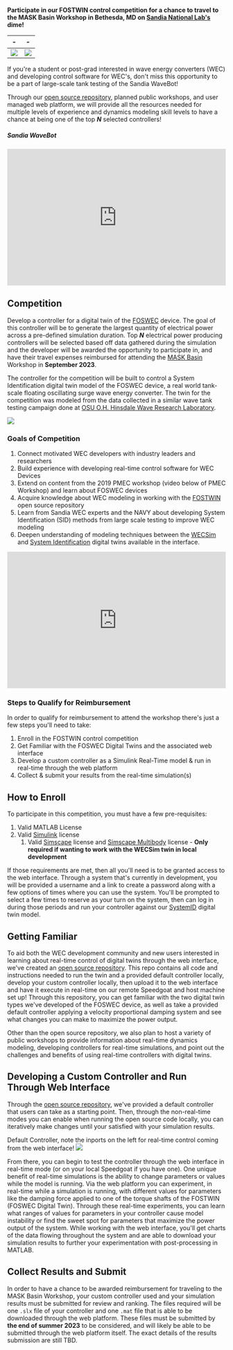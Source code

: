 <!-- ## Mask Basin Workshop & FOSTWIN Digital Twin omit in toc -->

**Participate in our FOSTWIN control competition for a chance to travel to the MASK Basin Workshop in Bethesda, MD on [Sandia National Lab's](https://energy.sandia.gov/programs/renewable-energy/water-power/) dime!**  


<!-- Make a table for aligning images -->

| - | - |
|---|---|
| ![](images/mask_basin.jpeg) | ![](images/wavebot-mask-basin.png) |


If you're a student or post-grad interested in wave energy converters (WEC) and developing control software for WEC's, don't miss this opportunity to be a part of large-scale tank testing of the Sandia WaveBot!  

Through our [open source repository](https://github.com/PMEC-OSU/FOSTWIN), planned public workshops, and user managed web platform, we will provide all the resources needed for multiple levels of experience and dynamics modeling skill levels to have a chance at being one of the top ***N*** selected controllers!


##### Sandia WaveBot <!-- omit in toc -->

<iframe width="560" height="315" src="https://www.youtube.com/embed/c4npWk_-Pjk" title="YouTube video player" style="width:100%;" frameborder="0" allow="accelerometer; autoplay; clipboard-write; encrypted-media; gyroscope; picture-in-picture" allowfullscreen></iframe>

## Competition <!-- omit in toc -->

Develop a controller for a digital twin of the [FOSWEC](https://energy.sandia.gov/foswec-testing-helps-validate-open-source-modeling-code/) device.  The goal of this controller will be to generate the largest quantity of electrical power across a pre-defined simulation duration.  Top ***N*** electrical power producing controllers will be selected based off data gathered during the simulation and the developer will be awarded the opportunity to participate in, and have their travel expenses reimbursed for attending the [MASK Basin](https://www.defense.gov/Multimedia/Photos/igphoto/2001207018/#:~:text=The%20Navy's%20Indoor%20Ocean%20%2D%2D,Carderock%20Division%2C%20located%20in%20Maryland.) Workshop in **September 2023**.


The controller for the competition will be built to control a System Identification digital twin model of the FOSWEC device, a real world tank-scale floating oscillating surge wave energy converter.  The twin for the competition was modeled from the data collected in a similar wave tank testing campaign done at [OSU O.H. Hinsdale Wave Research Laboratory](https://engineering.oregonstate.edu/facilities/wave-lab). 

![](images/FOSWEC2_HWRL.png)


### Goals of Competition <!-- omit in toc -->

1. Connect motivated WEC developers with industry leaders and researchers
2. Build experience with developing real-time control software for WEC Devices
3. Extend on content from the 2019 PMEC workshop (video below of PMEC Workshop) and learn about FOSWEC devices
4. Acquire knowledge about WEC modeling in working with the [FOSTWIN](https://github.com/PMEC-OSU/FOSTWIN) open source repository
5. Learn from Sandia WEC experts and the NAVY about developing System Identification (SID) methods from large scale testing to improve WEC modeling
6. Deepen understanding of modeling techniques between the [WECSim](https://wec-sim.github.io/WEC-Sim/master/index.html) and [System Identification](https://github.com/PMEC-OSU/FOSTWIN#system-identification-model) digital twins available in the interface.
 
<iframe width="560" height="315" src="https://www.youtube.com/embed/OUxbaEC2K6Y" title="YouTube video player" frameborder="0" allow="accelerometer; autoplay; clipboard-write; encrypted-media; gyroscope; picture-in-picture" style="width:100%;" allowfullscreen></iframe>


### Steps to Qualify for Reimbursement
In order to qualify for reimbursement to attend the workshop there's just a few steps you'll need to take:

1. Enroll in the FOSTWIN control competition
2. Get Familiar with the FOSWEC Digital Twins and the associated web interface
3. Develop a custom controller as a Simulink Real-Time model & run in real-time through the web platform
4. Collect & submit your results from the real-time simulation(s)

## How to Enroll <!-- omit in toc -->

To participate in this competition, you must have a few pre-requisites:

1. Valid MATLAB License 
2. Valid [Simulink](https://www.mathworks.com/products/simulink.html) license
   1. Valid [Simscape](https://www.mathworks.com/products/simscape.html) license and [Simscape Multibody](https://www.mathworks.com/products/simscape-multibody.html) license - **Only required if wanting to work with the WECSim twin in local development**


If those requirements are met, then all you'll need is to be granted access to the web interface.  Through a system that's currently in development, you will be provided a username and a link to create a password along with a few options of times where you can use the system.  You'll be prompted to select a few times to reserve as your turn on the system, then can log in during those periods and run your controller against our [SystemID](https://github.com/PMEC-OSU/FOSTWIN#system-identification-model) digital twin model.

## Getting Familiar <!-- omit in toc -->

To aid both the WEC development community and new users interested in learning about real-time control of digital twins through the web interface, we've created an [open source repository](https://github.com/PMEC-OSU/FOSTWIN).  This repo contains all code and instructions needed to run the twin and a provided default controller locally, develop your custom controller locally, then upload it to the web interface and have it execute in real-time on our remote Speedgoat and host machine set up!  Through this repository, you can get familiar with the two digital twin types we've developed of the FOSWEC device, as well as take a provided default controller applying a velocity proportional damping system and see what changes you can make to maximize the power output.

Other than the open source repository, we also plan to host a variety of public workshops to provide information about real-time dynamics modeling, developing controllers for real-time simulations, and point out the challenges and benefits of using real-time controllers with digital twins.

## Developing a Custom Controller and Run Through Web Interface <!-- omit in toc -->

Through the [open source repository](https://github.com/PMEC-OSU/FOSTWIN), we've provided a default controller that users can take as a starting point.  Then, through the non-real-time modes you can enable when running the open source code locally, you can iteratively make changes until your satisfied with your simulation results. 

Default Controller, note the inports on the left for real-time control coming from the web interface! 
![](images/default.png)

From there, you can begin to test the controller through the web interface in real-time mode (or on your local Speedgoat if you have one).  One unique benefit of real-time simulations is the ability to change parameters or values while the model is running.  Via the web platform you can experiment, in real-time while a simulation is running, with different values for parameters like the damping force applied to one of the torque shafts of the FOSTWIN (FOSWEC Digital Twin).  Through these real-time experiments, you can learn what ranges of values for parameters in your controller cause model instability or find the sweet spot for parameters that maximize the power output of the system.  While working with the web interface, you'll get charts of the data flowing throughout the system and are able to download your simulation results to further your experimentation with post-processing in MATLAB.

## Collect Results and Submit <!-- omit in toc -->

In order to have a chance to be awarded reimbursement for traveling to the MASK Basin Workshop, your custom controller used and your simulation results must be submitted for review and ranking.  The files required will be one `.slx` file of your controller and one `.mat` file that is able to be downloaded through the web platform. These files must be submitted by **the end of summer 2023** to be considered, and will likely be able to be submitted through the web platform itself.  The exact details of the results submission are still TBD. 








